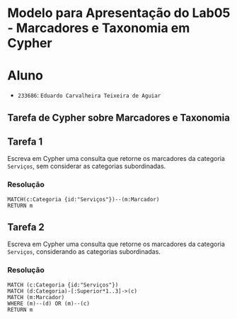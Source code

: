 # Modelo para Apresentação do Lab05 - Marcadores e Taxonomia em Cypher

# Aluno
* `233686`: `Eduardo Carvalheira Teixeira de Aguiar`

## Tarefa de Cypher sobre Marcadores e Taxonomia

## Tarefa 1

Escreva em Cypher uma consulta que retorne os marcadores da categoria `Serviços`, sem considerar as categorias subordinadas.

### Resolução
~~~cypher
MATCH(c:Categoria {id:"Serviços"})--(m:Marcador)
RETURN m
~~~

## Tarefa 2

Escreva em Cypher uma consulta que retorne os marcadores da categoria `Serviços`, considerando as categorias subordinadas.

### Resolução
~~~cypher
MATCH (c:Categoria {id:"Serviços"})
MATCH (d:Categoria)-[:Superior*1..3]->(c)
MATCH (m:Marcador)
WHERE (m)--(d) OR (m)--(c)
RETURN m
~~~
